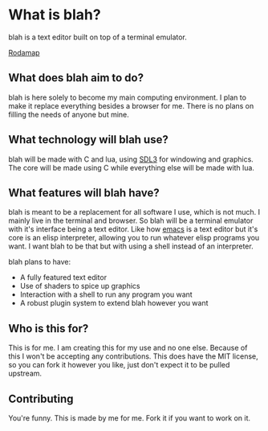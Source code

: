 # What is blah?

blah is a text editor built on top of a terminal emulator.

[Rodamap](/docs/blah-roadmap.md)

## What does blah aim to do?

blah is here solely to become my main computing environment. I plan to make it
replace everything besides a browser for me. There is no plans on filling the 
needs of anyone but mine.

## What technology will blah use?

blah will be made with C and lua, using [SDL3](https://wiki.libsdl.org/SDL3/FrontPage)
for windowing and graphics. The core will be made using C while everything else
will be made with lua.

## What features will blah have?

blah is meant to be a replacement for all software I use, which is not much. I
mainly live in the terminal and browser. So blah will be a terminal emulator
with it's interface being a text editor. Like how [emacs](https://www.gnu.org/software/emacs/)
is a text editor but it's core is an elisp interpreter, allowing you to run
whatever elisp programs you want. I want blah to be that but with using a shell
instead of an interpreter.

blah plans to have:

- A fully featured text editor
- Use of shaders to spice up graphics
- Interaction with a shell to run any program you want
- A robust plugin system to extend blah however you want

## Who is this for?

This is for me. I am creating this for my use and no one else. Because of this 
I won't be accepting any contributions. This does have the MIT license, so you 
can fork it however you like, just don't expect it to be pulled upstream.

## Contributing

You're funny. This is made by me for me. Fork it if you want to work on it.

